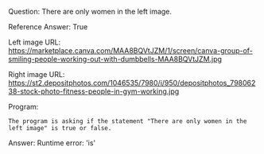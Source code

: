 Question: There are only women in the left image.

Reference Answer: True

Left image URL: https://marketplace.canva.com/MAA8BQVtJZM/1/screen/canva-group-of-smiling-people-working-out-with-dumbbells-MAA8BQVtJZM.jpg

Right image URL: https://st2.depositphotos.com/1046535/7980/i/950/depositphotos_79806238-stock-photo-fitness-people-in-gym-working.jpg

Program:

```
The program is asking if the statement "There are only women in the left image" is true or false.
```
Answer: Runtime error: 'is'

